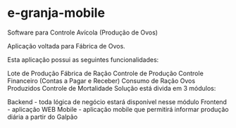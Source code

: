 # e-granja-mobile
Software para Controle Avícola (Produção de Ovos)

Aplicação voltada para Fábrica de Ovos.

Esta aplicação possui as seguintes funcionalidades:

Lote de Produção
Fábrica de Ração
Controle de Produção
Controle Financeiro (Contas a Pagar e Receber)
Consumo de Ração
Ovos Produzidos
Controle de Mortalidade
Solução está divida em 3 módulos:

Backend - toda lógica de negócio estará disponível nesse módulo
Frontend - aplicação WEB
Mobile - aplicação mobile que permitirá informar produção diária a partir do Galpão

